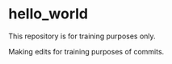 # hello_world
This repository is for training purposes only.

Making edits for training purposes of commits.

